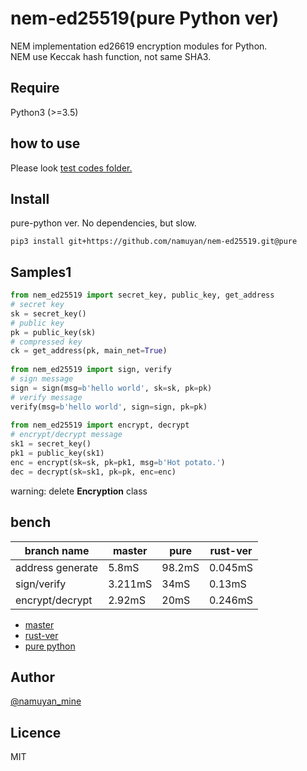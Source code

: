 nem-ed25519(pure Python ver)
===========
NEM implementation ed26619 encryption modules for Python.  
NEM use Keccak hash function, not same SHA3.

Require
-------
Python3 (>=3.5)

how to use
-----
Please look [test codes folder.](test)

Install
------
pure-python ver. No dependencies, but slow.
```commandline
pip3 install git+https://github.com/namuyan/nem-ed25519.git@pure
```

Samples1
------
```python
from nem_ed25519 import secret_key, public_key, get_address
# secret key
sk = secret_key()
# public key
pk = public_key(sk)
# compressed key
ck = get_address(pk, main_net=True)
 
from nem_ed25519 import sign, verify
# sign message
sign = sign(msg=b'hello world', sk=sk, pk=pk)
# verify message
verify(msg=b'hello world', sign=sign, pk=pk)
 
from nem_ed25519 import encrypt, decrypt
# encrypt/decrypt message
sk1 = secret_key()
pk1 = public_key(sk1)
enc = encrypt(sk=sk, pk=pk1, msg=b'Hot potato.')
dec = decrypt(sk=sk1, pk=pk, enc=enc)
```

warning: delete **Encryption** class

bench
----
| branch name      | master  | pure    | rust-ver |
| ----             | ----    | ----    | ----     |
| address generate | 5.8mS   | 98.2mS  | 0.045mS  |
| sign/verify      | 3.211mS | 34mS    | 0.13mS   |
| encrypt/decrypt  | 2.92mS  | 20mS    | 0.246mS  |

* [master](https://github.com/namuyan/nem-ed25519)
* [rust-ver](https://github.com/namuyan/nem-ed25519/tree/rust-ver)
* [pure python](https://github.com/namuyan/nem-ed25519/tree/pure)

Author
------
[@namuyan_mine](http://twitter.com/namuyan_mine/)

Licence
-------
MIT
